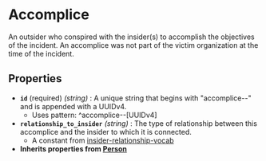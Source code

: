 # Accomplice

An outsider who conspired with the insider(s) to accomplish the objectives of the incident. An accomplice was not part of the victim organization at the time of the incident.

## Properties

- **`id`** (required) *(string)* : A unique string that begins with "accomplice--" and is appended with a UUIDv4.
	- Uses pattern: ^accomplice--[UUIDv4]
- **`relationship_to_insider`** *(string)* : The type of relationship between this accomplice and the insider to which it is connected.
	- A constant from [insider-relationship-vocab](../common/insider-relationship-vocab.md)
- **Inherits properties from [Person](person)**
